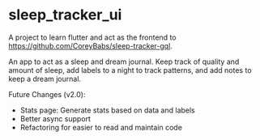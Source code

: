 # sleep_tracker_ui

A project to learn flutter and act as the frontend to https://github.com/CoreyBabs/sleep-tracker-gql.

An app to act as a sleep and dream journal. Keep track of quality and amount of sleep, add labels to a night to track patterns,
and add notes to keep a dream journal.

Future Changes (v2.0):
* Stats page: Generate stats based on data and labels
* Better async support
* Refactoring for easier to read and maintain code


